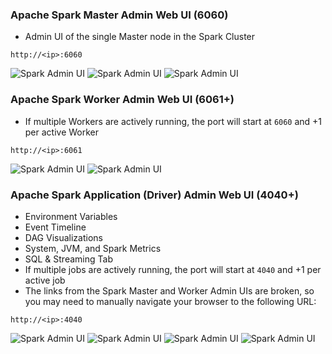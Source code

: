 ### Apache Spark Master Admin Web UI (6060)
* Admin UI of the single Master node in the Spark Cluster
```
http://<ip>:6060
```
![Spark Admin UI](https://s3.amazonaws.com/fluxcapacitor.com/img/flux-spark-1.png)
![Spark Admin UI](https://s3.amazonaws.com/fluxcapacitor.com/img/flux-spark-2.png)
![Spark Admin UI](https://s3.amazonaws.com/fluxcapacitor.com/img/flux-spark-9.png)

### Apache Spark Worker Admin Web UI (6061+)
* If multiple Workers are actively running, the port will start at `6060` and +1 per active Worker
```
http://<ip>:6061
```
![Spark Admin UI](https://s3.amazonaws.com/fluxcapacitor.com/img/flux-spark-7.png)
![Spark Admin UI](https://s3.amazonaws.com/fluxcapacitor.com/img/flux-spark-8.png)

### Apache Spark Application (Driver) Admin Web UI (4040+)
* Environment Variables
* Event Timeline
* DAG Visualizations
* System, JVM, and Spark Metrics
* SQL & Streaming Tab
* If multiple jobs are actively running, the port will start at `4040` and +1 per active job
* The links from the Spark Master and Worker Admin UIs are broken, so you may need to manually navigate your browser to the following URL:
```
http://<ip>:4040
```
![Spark Admin UI](https://s3.amazonaws.com/fluxcapacitor.com/img/flux-spark-3.png)
![Spark Admin UI](https://s3.amazonaws.com/fluxcapacitor.com/img/flux-spark-4.png)
![Spark Admin UI](https://s3.amazonaws.com/fluxcapacitor.com/img/flux-spark-5.png)
![Spark Admin UI](https://s3.amazonaws.com/fluxcapacitor.com/img/flux-spark-6.png)
